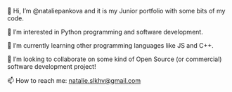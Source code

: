 👋 Hi, I’m @nataliepankova and it is my Junior portfolio with some bits of my code.

👀 I’m interested in Python programming and software development.

🌱 I’m currently learning other programming languages like JS and C++.

💞️ I’m looking to collaborate on some kind of Open Source (or commercial) software development project!

📫 How to reach me: natalie.slkhv@gmail.com
